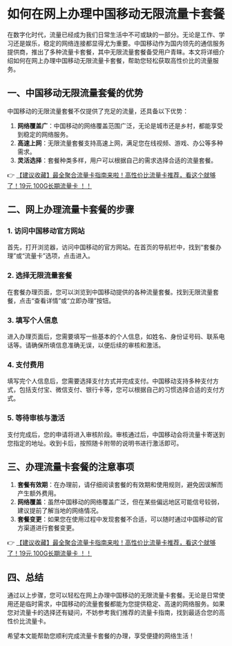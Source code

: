 # 如何在网上办理中国移动无限流量卡套餐

在数字化时代，流量已经成为我们日常生活中不可或缺的一部分。无论是工作、学习还是娱乐，稳定的网络连接都显得尤为重要。中国移动作为国内领先的通信服务提供商，推出了多种流量卡套餐，其中无限流量套餐备受用户青睐。本文将详细介绍如何在网上办理中国移动无限流量卡套餐，帮助您轻松获取高性价比的流量服务。

## 一、中国移动无限流量套餐的优势

中国移动的无限流量套餐不仅提供了充足的流量，还具备以下优势：

1. **网络覆盖广**：中国移动的网络覆盖范围广泛，无论是城市还是乡村，都能享受到稳定的网络服务。
2. **高速上网**：无限流量套餐支持高速上网，满足您在线视频、游戏、办公等多种需求。
3. **灵活选择**：套餐种类多样，用户可以根据自己的需求选择合适的流量套餐。

👉 [【建议收藏】最全聚合流量卡指南来啦！高性价比流量卡推荐，看这个就够了！19元 100G长期流量卡 ！！](https://bit.ly/Liuliangka)

## 二、网上办理流量卡套餐的步骤

### 1. 访问中国移动官方网站

首先，打开浏览器，访问中国移动的官方网站。在首页的导航栏中，找到“套餐办理”或“流量卡”选项，点击进入。

### 2. 选择无限流量套餐

在套餐办理页面，您可以浏览到中国移动提供的各种流量套餐。找到无限流量套餐，点击“查看详情”或“立即办理”按钮。

### 3. 填写个人信息

进入办理页面后，您需要填写一些基本的个人信息，如姓名、身份证号码、联系电话等。请确保所填信息准确无误，以便后续的审核和激活。

### 4. 支付费用

填写完个人信息后，您需要选择支付方式并完成支付。中国移动支持多种支付方式，包括支付宝、微信支付、银行卡等，您可以根据自己的习惯选择合适的支付方式。

### 5. 等待审核与激活

支付完成后，您的申请将进入审核阶段。审核通过后，中国移动会将流量卡寄送到您指定的地址。收到卡后，按照随卡附带的说明书进行激活即可。

## 三、办理流量卡套餐的注意事项

1. **套餐有效期**：在办理前，请仔细阅读套餐的有效期和使用规则，避免因误解而产生额外费用。
2. **网络覆盖**：虽然中国移动的网络覆盖广泛，但在某些偏远地区可能信号较弱，建议提前了解当地的网络情况。
3. **套餐变更**：如果您在使用过程中发现套餐不合适，可以随时通过中国移动的官方渠道进行套餐变更。

👉 [【建议收藏】最全聚合流量卡指南来啦！高性价比流量卡推荐，看这个就够了！19元 100G长期流量卡 ！！](https://bit.ly/Liuliangka)

## 四、总结

通过以上步骤，您可以轻松在网上办理中国移动的无限流量卡套餐。无论是日常使用还是临时需求，中国移动的流量套餐都能为您提供稳定、高速的网络服务。如果您对流量卡的选择还有疑问，不妨参考我们推荐的流量卡指南，找到最适合您的高性价比流量卡。

希望本文能帮助您顺利完成流量卡套餐的办理，享受便捷的网络生活！